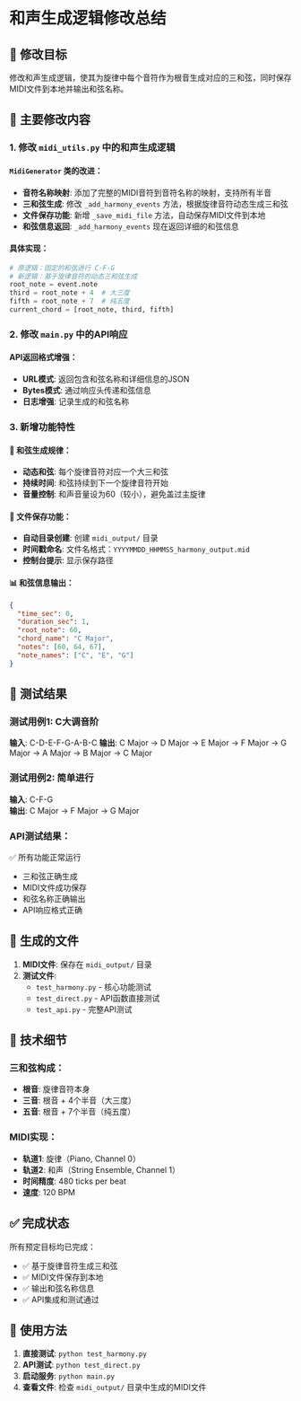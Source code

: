 # 和声生成逻辑修改总结

## 🎯 修改目标
修改和声生成逻辑，使其为旋律中每个音符作为根音生成对应的三和弦，同时保存MIDI文件到本地并输出和弦名称。

## 📝 主要修改内容

### 1. 修改 `midi_utils.py` 中的和声生成逻辑

#### `MidiGenerator` 类的改进：
- **音符名称映射**: 添加了完整的MIDI音符到音符名称的映射，支持所有半音
- **三和弦生成**: 修改 `_add_harmony_events` 方法，根据旋律音符动态生成三和弦
- **文件保存功能**: 新增 `_save_midi_file` 方法，自动保存MIDI文件到本地
- **和弦信息返回**: `_add_harmony_events` 现在返回详细的和弦信息

#### 具体实现：
```python
# 原逻辑：固定的和弦进行 C-F-G
# 新逻辑：基于旋律音符的动态三和弦生成
root_note = event.note
third = root_note + 4  # 大三度
fifth = root_note + 7  # 纯五度
current_chord = [root_note, third, fifth]
```

### 2. 修改 `main.py` 中的API响应

#### API返回格式增强：
- **URL模式**: 返回包含和弦名称和详细信息的JSON
- **Bytes模式**: 通过响应头传递和弦信息
- **日志增强**: 记录生成的和弦名称

### 3. 新增功能特性

#### 🎵 和弦生成规律：
- **动态和弦**: 每个旋律音符对应一个大三和弦
- **持续时间**: 和弦持续到下一个旋律音符开始
- **音量控制**: 和声音量设为60（较小），避免盖过主旋律

#### 💾 文件保存功能：
- **自动目录创建**: 创建 `midi_output/` 目录
- **时间戳命名**: 文件名格式：`YYYYMMDD_HHMMSS_harmony_output.mid`
- **控制台提示**: 显示保存路径

#### 📊 和弦信息输出：
```json
{
  "time_sec": 0,
  "duration_sec": 1,
  "root_note": 60,
  "chord_name": "C Major",
  "notes": [60, 64, 67],
  "note_names": ["C", "E", "G"]
}
```

## 🧪 测试结果

### 测试用例1: C大调音阶
**输入**: C-D-E-F-G-A-B-C
**输出**: C Major → D Major → E Major → F Major → G Major → A Major → B Major → C Major

### 测试用例2: 简单进行
**输入**: C-F-G  
**输出**: C Major → F Major → G Major

### API测试结果：
✅ 所有功能正常运行
- 三和弦正确生成
- MIDI文件成功保存
- 和弦名称正确输出
- API响应格式正确

## 📁 生成的文件

1. **MIDI文件**: 保存在 `midi_output/` 目录
2. **测试文件**: 
   - `test_harmony.py` - 核心功能测试
   - `test_direct.py` - API函数直接测试
   - `test_api.py` - 完整API测试

## 🎼 技术细节

### 三和弦构成：
- **根音**: 旋律音符本身
- **三音**: 根音 + 4个半音（大三度）
- **五音**: 根音 + 7个半音（纯五度）

### MIDI实现：
- **轨道1**: 旋律（Piano, Channel 0）
- **轨道2**: 和声（String Ensemble, Channel 1） 
- **时间精度**: 480 ticks per beat
- **速度**: 120 BPM

## ✅ 完成状态

所有预定目标均已完成：
- ✅ 基于旋律音符生成三和弦
- ✅ MIDI文件保存到本地
- ✅ 输出和弦名称信息
- ✅ API集成和测试通过

## 🚀 使用方法

1. **直接测试**: `python test_harmony.py`
2. **API测试**: `python test_direct.py`
3. **启动服务**: `python main.py`
4. **查看文件**: 检查 `midi_output/` 目录中生成的MIDI文件